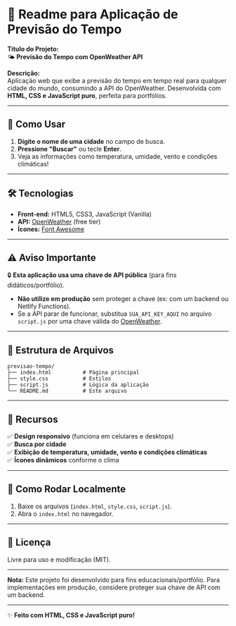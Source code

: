 # 📝 **Readme para Aplicação de Previsão do Tempo**  

**Título do Projeto:**  
🌤️ **Previsão do Tempo com OpenWeather API**  

**Descrição:**  
Aplicação web que exibe a previsão do tempo em tempo real para qualquer cidade do mundo, consumindo a API do OpenWeather. Desenvolvida com **HTML, CSS e JavaScript puro**, perfeita para portfólios.  

---

## 🚀 **Como Usar**  
1. **Digite o nome de uma cidade** no campo de busca.  
2. **Pressione "Buscar"** ou tecle **Enter**.  
3. Veja as informações como temperatura, umidade, vento e condições climáticas!  

---

## 🛠️ **Tecnologias**  
- **Front-end:** HTML5, CSS3, JavaScript (Vanilla)  
- **API:** [OpenWeather](https://openweathermap.org/) (free tier)  
- **Ícones:** [Font Awesome](https://fontawesome.com/)  

---

## ⚠️ **Aviso Importante**  
🔒 **Esta aplicação usa uma chave de API pública** (para fins didáticos/portfólio).  
- **Não utilize em produção** sem proteger a chave (ex: com um backend ou Netlify Functions).  
- Se a API parar de funcionar, substitua `SUA_API_KEY_AQUI` no arquivo `script.js` por uma chave válida do [OpenWeather](https://openweathermap.org/api).  

---

## 📂 **Estrutura de Arquivos**  
```
previsao-tempo/
├── index.html          # Página principal
├── style.css           # Estilos
├── script.js           # Lógica da aplicação
└── README.md           # Este arquivo
```

---

## 🌟 **Recursos**  
✅ **Design responsivo** (funciona em celulares e desktops)  
✅ **Busca por cidade**  
✅ **Exibição de temperatura, umidade, vento e condições climáticas**  
✅ **Ícones dinâmicos** conforme o clima  

---

## 🔧 **Como Rodar Localmente**  
1. Baixe os arquivos (`index.html`, `style.css`, `script.js`).  
2. Abra o `index.html` no navegador.  

---

## 📜 **Licença**  
Livre para uso e modificação (MIT).  

--- 

**Nota:** Este projeto foi desenvolvido para fins educacionais/portfólio. Para implementações em produção, considere proteger sua chave de API com um backend.  

--- 

✨ **Feito com HTML, CSS e JavaScript puro!**